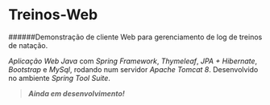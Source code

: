 # **Treinos-Web** 
######Demonstração de cliente Web para gerenciamento de log de treinos de natação.
 
*Aplicação Web Java* com *Spring Framework*, *Thymeleaf*, *JPA + Hibernate*, *Bootstrap* e *MySql*, rodando num servidor *Apache Tomcat 8*.
Desenvolvido no ambiente *Spring Tool Suite*.
> _**Ainda em desenvolvimento!**_
